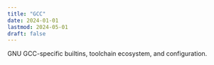 ```yaml
---
title: "GCC"
date: 2024-01-01
lastmod: 2024-05-01
draft: false
---
```


GNU GCC-specific builtins, toolchain ecosystem, and configuration.